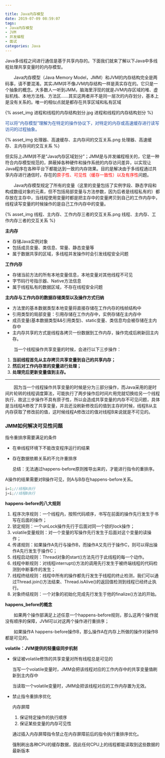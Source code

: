 ```yaml
---

title: Java内存模型
date: 2019-07-09 08:59:07
tags:
- Java内存模型
- JVM
- 并发编程
- 面试
categories: Java
---
```


Java多线程之间进行通信是基于共享内存的。下面我们就来了解以下Java中多线程处理共享变量时的内存模型。

&emsp;&emsp;Java内存模型（Java Memory Model，JMM）和JVM的内存结构完全是两码事，请不要混淆。其实JMM并不像JVM内存结构一样是真实存在的。它只是一个抽象的概念。大多数人一听到JMM，脑海里浮现的就是JVM内存区域的堆、虚拟机栈、本地方法栈、方法区……其实这两者并不是同一层次的内存划分，基本上是没有关系的。唯一的相似点就是都存在共享区域和私有区域

{% asset_img 进程和线程的内存结构划分.jpg 进程和线程的内存结构划分 %}

<span style="color:#2251a3">可以将“内存模型”理解为在特定的操作协议下，对特定的内存或高速缓存进行读写访问的过程抽象。</span>

{% asset_img 处理器、高速缓存、主内存间的交互关系.png 处理器、高速缓存、主内存间的交互关系 %}

但实际上JMM并不是“Java内存区域划分”；JMM是与并发编程相关的，它是一种符合内存模型规范的，屏蔽掉各种硬件和操作系统的内存访问差异，以实现让Java程序在各种平台下都能达到一致的内存效果。目的是解决由于多线程通过共享内存进行通信时，存在的<span style="color:red">原子性、可见性（缓存一致性）以及有序性</span>问题。

&emsp;&emsp;Java内存模型规定了所有的变量（这里的变量包括了实例字段、静态字段和构成数组对象的元素，但不包括局部变量与方法参数，因为后者是线程私有的）都存放在主存中，当线程使用变量时都是把主存中的变量拷贝到自己的工作内存中，线程读写变量的时候操作的是自己工作内存中的变量。

{% asset_img 线程、主内存、工作内存三者的交互关系.png 线程、主内存、工作内存三者的交互关系 %}

__主内存__

+ 存储Java实例对象
+ 包括成员变量、类信息、常量、静态变量等
+ 属于数据共享的区域，多线程并发操作时会引发线程安全问题

__工作内存__

+ 存储当前方法的所有本地变量信息，本地变量对其他线程不可见
+ 字节码行号指示器、Native方法信息
+ 属于线程私有的数据区域，不存在线程安全问题

__主内存与工作内存的数据存储类型以及操作方式归纳__

- 方法里的基本数据类型本地变量将直接存储在工作内存的栈帧结构中
- 引用类型的局部变量：引用存储在工作内存中，实例存储在主内存中
- 成员变量(基本数据类型&&引用类型)、static变量、类信息均会被存储在主内存中
- 主内存共享的方式是线程各拷贝一份数据到工作内存，操作完成后刷新回主内存。

&emsp;&emsp;当一个线程操作共享变量的时候，会进行以下三步操作：

1. __当前线程首先从主存拷贝共享变量到自己的共享内存；__
2. __然后对工作内存里的变量进行处理；__
3. __处理完后更新变量值到主存。__

------

&emsp;&emsp;因为当一个线程操作共享变量的时候是分为三部分操作，而Java采用的是时间片轮转的线程调度算法，可能执行了两步操作后时间片用完就切换给另一个线程执行，故这三步操作不具有原子性，所以会造成共享变量的内存不可见问题，具体是当线程A修改了共享变量，并且还没刷新修改后的值到主存的时候，线程B从主内存获取了修改前的值，这时候线程A修改过的值对线程B来说就是不可见的。



### JMM如何解决可见性问题

指令重排序需要满足的条件

+ 在单线程环境下不能改变程序运行的结果

+ 存在数据依赖关系的不允许重排序

  总结：无法通过happens-before原则推导出来的，才能进行指令的重排序。

A操作的结果需要对B操作可见，则A与B存在happens-before关系。

```java
i=1;//线程A执行
j=i;//线程B执行
```

__happens-before的八大规则__

1. 程序次序规则：一个线程内，按照代码顺序，书写在前面的操作先行发生于书写在后面的操作；
2. 锁定规则：一个unLock操作先行于后面对同一个锁的lock操作；
3. volatile变量规则：对一个变量的写操作先行发生于后面对这个变量的读操作；
4. 传递规则：如果操作A先行与操作B，而操作A又先行于操作C，则可以得出操作A先行发生于操作C；
5. 线程启动规则：Thread对象的start()方法先行于此线程的每一个动作。
6. 线程中断规则：对线程interrupt()方法的调用先行发生于被终端线程的代码检测到中断事件的发生；
7. 线程终结规则：线程中所有的操作都先行发生于线程的终止检测，我们可以通过Thread.join()方法结束、Thread.isAlive()的返回值检测到线程已经终止执行。
8. 对象终结规则：一个对象的初始化完成先行发生于他的finalize()方法的开始。

__happens_before的概念__

&emsp;&emsp;如果两个操作部满足上述任意一个happens-before规则，那么这两个操作就没有顺序的保障，JVM可以对这两个操作进行重排序；

&emsp;&emsp;如果操作A happens-before操作B，那么操作A在内存上所做的操作对操作B都是可见的。

__volatile：JVM提供的轻量级同步机制__

+ 保证被volatile修饰的共享变量对所有线程总是可见的

  当写一个volatile变量时，JMM会把该线程对应的工作内存中的共享变量值刷新到主内存中

  当读取一个volatile变量时，JMM会把该线程对应的工作内存置为无效。

+ 禁止指令重排序优化

  内存屏障

  1. 保证特定操作的执行顺序
  2. 保证某些变量的内存可见性

  通过插入内存屏障指令禁止在内存屏障前后的指令执行重排序优化。

  强制刷出各种CPU的缓存数据，因此任何CPU上的线程都能读取到这些数据的最新版本

